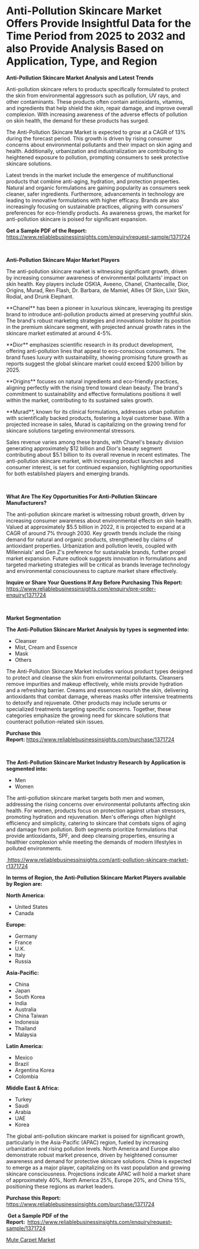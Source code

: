 <p><h1>Anti-Pollution Skincare Market Offers Provide Insightful Data for the Time Period from 2025 to 2032 and also Provide Analysis Based on Application, Type, and Region</h1></p><p><strong>Anti-Pollution Skincare Market Analysis and Latest Trends</strong></p>
<p><p>Anti-pollution skincare refers to products specifically formulated to protect the skin from environmental aggressors such as pollution, UV rays, and other contaminants. These products often contain antioxidants, vitamins, and ingredients that help shield the skin, repair damage, and improve overall complexion. With increasing awareness of the adverse effects of pollution on skin health, the demand for these products has surged.</p><p>The Anti-Pollution Skincare Market is expected to grow at a CAGR of 13% during the forecast period. This growth is driven by rising consumer concerns about environmental pollutants and their impact on skin aging and health. Additionally, urbanization and industrialization are contributing to heightened exposure to pollution, prompting consumers to seek protective skincare solutions. </p><p>Latest trends in the market include the emergence of multifunctional products that combine anti-aging, hydration, and protection properties. Natural and organic formulations are gaining popularity as consumers seek cleaner, safer ingredients. Furthermore, advancements in technology are leading to innovative formulations with higher efficacy. Brands are also increasingly focusing on sustainable practices, aligning with consumers' preferences for eco-friendly products. As awareness grows, the market for anti-pollution skincare is poised for significant expansion.</p></p>
<p><strong>Get a Sample PDF of the Report:&nbsp;</strong> <a href="https://www.reliablebusinessinsights.com/enquiry/request-sample/1371724?utm_campaign=2268&utm_medium=2&utm_source=Github&utm_content=ia&utm_term=22032025&utm_id=anti-pollution-skincare">https://www.reliablebusinessinsights.com/enquiry/request-sample/1371724</a></p>
<p>&nbsp;</p>
<p><strong>Anti-Pollution Skincare Major Market Players</strong></p>
<p><p>The anti-pollution skincare market is witnessing significant growth, driven by increasing consumer awareness of environmental pollutants' impact on skin health. Key players include OSKIA, Aveeno, Chanel, Chantecaille, Dior, Origins, Murad, Ren Flash, Dr. Barbara, de Mamiel, Allies Of Skin, Lixir Skin, Rodial, and Drunk Elephant.</p><p>**Chanel** has been a pioneer in luxurious skincare, leveraging its prestige brand to introduce anti-pollution products aimed at preserving youthful skin. The brand's robust marketing strategies and innovations bolster its position in the premium skincare segment, with projected annual growth rates in the skincare market estimated at around 4-5%.</p><p>**Dior** emphasizes scientific research in its product development, offering anti-pollution lines that appeal to eco-conscious consumers. The brand fuses luxury with sustainability, showing promising future growth as reports suggest the global skincare market could exceed $200 billion by 2025.</p><p>**Origins** focuses on natural ingredients and eco-friendly practices, aligning perfectly with the rising trend toward clean beauty. The brand's commitment to sustainability and effective formulations positions it well within the market, contributing to its sustained sales growth.</p><p>**Murad**, known for its clinical formulations, addresses urban pollution with scientifically backed products, fostering a loyal customer base. With a projected increase in sales, Murad is capitalizing on the growing trend for skincare solutions targeting environmental stressors.</p><p>Sales revenue varies among these brands, with Chanel's beauty division generating approximately $12 billion and Dior's beauty segment contributing about $5.1 billion to its overall revenue in recent estimates. The anti-pollution skincare market, with increasing product launches and consumer interest, is set for continued expansion, highlighting opportunities for both established players and emerging brands.</p></p>
<p>&nbsp;</p>
<p><strong>What Are The Key Opportunities For Anti-Pollution Skincare Manufacturers?</strong></p>
<p><p>The anti-pollution skincare market is witnessing robust growth, driven by increasing consumer awareness about environmental effects on skin health. Valued at approximately $5.5 billion in 2022, it is projected to expand at a CAGR of around 7% through 2030. Key growth trends include the rising demand for natural and organic products, strengthened by claims of antioxidant properties. Urbanization and pollution levels, coupled with Millennials' and Gen Z's preference for sustainable brands, further propel market expansion. Future outlook suggests innovation in formulations and targeted marketing strategies will be critical as brands leverage technology and environmental consciousness to capture market share effectively.</p></p>
<p><strong>Inquire or Share Your Questions If Any Before Purchasing This Report:</strong> <a href="https://www.reliablebusinessinsights.com/enquiry/pre-order-enquiry/1371724?utm_campaign=2268&utm_medium=2&utm_source=Github&utm_content=ia&utm_term=22032025&utm_id=anti-pollution-skincare">https://www.reliablebusinessinsights.com/enquiry/pre-order-enquiry/1371724</a></p>
<p>&nbsp;</p>
<p><strong>Market Segmentation</strong></p>
<p><strong>The Anti-Pollution Skincare Market Analysis by types is segmented into:</strong></p>
<p><ul><li>Cleanser</li><li>Mist, Cream and Essence</li><li>Mask</li><li>Others</li></ul></p>
<p><p>The Anti-Pollution Skincare Market includes various product types designed to protect and cleanse the skin from environmental pollutants. Cleansers remove impurities and makeup effectively, while mists provide hydration and a refreshing barrier. Creams and essences nourish the skin, delivering antioxidants that combat damage, whereas masks offer intensive treatments to detoxify and rejuvenate. Other products may include serums or specialized treatments targeting specific concerns. Together, these categories emphasize the growing need for skincare solutions that counteract pollution-related skin issues.</p></p>
<p><strong>Purchase this Report:&nbsp;</strong><a href="https://www.reliablebusinessinsights.com/purchase/1371724?utm_campaign=2268&utm_medium=2&utm_source=Github&utm_content=ia&utm_term=22032025&utm_id=anti-pollution-skincare">https://www.reliablebusinessinsights.com/purchase/1371724</a></p>
<p>&nbsp;</p>
<p><strong>The Anti-Pollution Skincare Market Industry Research by Application is segmented into:</strong></p>
<p><ul><li>Men</li><li>Women</li></ul></p>
<p><p>The anti-pollution skincare market targets both men and women, addressing the rising concerns over environmental pollutants affecting skin health. For women, products focus on protection against urban stressors, promoting hydration and rejuvenation. Men's offerings often highlight efficiency and simplicity, catering to skincare that combats signs of aging and damage from pollution. Both segments prioritize formulations that provide antioxidants, SPF, and deep cleansing properties, ensuring a healthier complexion while meeting the demands of modern lifestyles in polluted environments.</p></p>
<p><a href="https://www.reliablebusinessinsights.com/anti-pollution-skincare-market-r1371724?utm_campaign=2268&utm_medium=2&utm_source=Github&utm_content=ia&utm_term=22032025&utm_id=anti-pollution-skincare">&nbsp;https://www.reliablebusinessinsights.com/anti-pollution-skincare-market-r1371724</a></p>
<p><strong>In terms of Region, the Anti-Pollution Skincare Market Players available by Region are:</strong></p>
<p>
    <p> <strong> North America: </strong>
        <ul>
            <li>United States</li>
            <li>Canada</li>
        </ul>
        </p> 
    <p> <strong> Europe: </strong>
        <ul>
            <li>Germany</li>
            <li>France</li>
            <li>U.K.</li>
            <li>Italy</li>
            <li>Russia</li>
        </ul>
        </p> 
    <p> <strong> Asia-Pacific: </strong>
        <ul>
            <li>China</li>
            <li>Japan</li>
            <li>South Korea</li>
            <li>India</li>
            <li>Australia</li>
            <li>China Taiwan</li>
            <li>Indonesia</li>
            <li>Thailand</li>
            <li>Malaysia</li>
        </ul>
        </p> 
    <p> <strong> Latin America: </strong>
        <ul>
            <li>Mexico</li>
            <li>Brazil</li>
            <li>Argentina Korea</li>
            <li>Colombia</li>
        </ul>
        </p> 
    <p> <strong> Middle East & Africa: </strong>
        <ul>
            <li>Turkey</li>
            <li>Saudi</li>
            <li>Arabia</li>
            <li>UAE</li>
            <li>Korea</li>
        </ul>
    </p>
    </p>
<p><p>The global anti-pollution skincare market is poised for significant growth, particularly in the Asia-Pacific (APAC) region, fueled by increasing urbanization and rising pollution levels. North America and Europe also demonstrate robust market presence, driven by heightened consumer awareness and demand for protective skincare solutions. China is expected to emerge as a major player, capitalizing on its vast population and growing skincare consciousness. Projections indicate APAC will hold a market share of approximately 40%, North America 25%, Europe 20%, and China 15%, positioning these regions as market leaders.</p></p>
<p><strong>Purchase this Report: </strong><a href="https://www.reliablebusinessinsights.com/purchase/1371724?utm_campaign=2268&utm_medium=2&utm_source=Github&utm_content=ia&utm_term=22032025&utm_id=anti-pollution-skincare">https://www.reliablebusinessinsights.com/purchase/1371724</a></p>
<p>&nbsp;<strong>Get a Sample PDF of the Report:&nbsp;&nbsp;</strong><a href="https://www.reliablebusinessinsights.com/enquiry/request-sample/1371724?utm_campaign=2268&utm_medium=2&utm_source=Github&utm_content=ia&utm_term=22032025&utm_id=anti-pollution-skincare">https://www.reliablebusinessinsights.com/enquiry/request-sample/1371724</a></p>
<p><strong></strong></p>
<p><p><a href="https://github.com/rileymgdorcas/Market-Research-Report-List-1/blob/main/mute-carpet-market.md?utm_campaign=2268&utm_medium=2&utm_source=Github&utm_content=ia&utm_term=22032025&utm_id=anti-pollution-skincare">Mute Carpet Market</a></p></p>